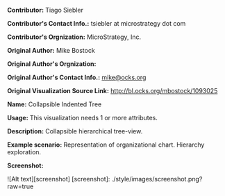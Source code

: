 **Contributor:** Tiago Siebler

**Contributor's Contact Info.:** tsiebler at microstrategy dot com

**Contributor's Orgnization:** MicroStrategy, Inc.

**Original Author:** Mike Bostock

**Original Author's Orgnization:** 

**Original Author's Contact Info.:** mike@ocks.org

**Original Visualization Source Link:** http://bl.ocks.org/mbostock/1093025

**Name:** Collapsible Indented Tree

**Usage:** This visualization needs 1 or more attributes.

**Description:** Collapsible hierarchical tree-view. 

**Example scenario:** Representation of organizational chart. Hierarchy exploration. 

**Screenshot:**

![Alt text][screenshot]
[screenshot]: ./style/images/screenshot.png?raw=true
